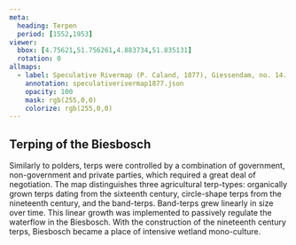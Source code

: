 ```yaml
---
meta:
  heading: Terpen
  period: [1552,1953]
viewer:
  bbox: [4.75621,51.756261,4.883734,51.835131]
  rotation: 0
allmaps:
  - label: Speculative Rivermap (P. Caland, 1877), Giessendam, no. 14. First revision, series I, 2023. 655 x 947 mm, scale 1:10,000. The Berlage. Based on River Map Giessendam, no. 14. First revision, series I, 1877. 703 x 995 mm, scale 1:10,000. P. Caland. Trésor Collection, TU Delft Library.
    annotation: speculativerivermap1877.json
    opacity: 100
    mask: rgb(255,0,0)
    colorize: rgb(255,0,0)
---
```


##  Terping of the Biesbosch

Similarly to polders, terps were controlled by a combination of government, non-government and private parties, which required a great deal of negotiation. The map distinguishes three agricultural terp-types: organically grown terps dating from the sixteenth century, circle-shape terps from the nineteenth century, and the band-terps. Band-terps grew linearly in size over time. This linear growth was implemented to passively regulate the waterflow in the Biesbosch. With the construction of the nineteenth century terps, Biesbosch became a place of intensive wetland mono-culture. 
